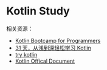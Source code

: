 # Kotlin Study

相关资源：

- [Kotlin Bootcamp for Programmers](https://classroom.udacity.com/courses/ud9011)
- [31 天，从浅到深轻松学习 Kotlin](https://mp.weixin.qq.com/s/1mp5F4A-pqkaRknY6kAKzA)
- [try kotlin](https://try.kotlinlang.org)
- [Kotlin Offical Document](https://www.kotlincn.net/docs/reference/)
